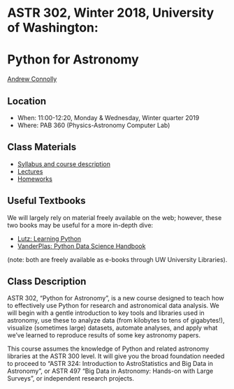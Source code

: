 # ASTR 302, Winter 2018, University of Washington: 
# Python for Astronomy

[Andrew Connolly](https://faculty.washington.edu/ajc26/)

## Location

 * When: 11:00-12:20, Monday & Wednesday, Winter quarter 2019
 * Where: PAB 360 (Physics-Astronomy Computer Lab)

## Class Materials

 * [Syllabus and course description](syllabus/syllabus.pdf)
 * [Lectures](lectures/README.md)
 * [Homeworks](homeworks/)
 
## Useful Textbooks

We will largely rely on material freely available on the web; however, these two books may be useful for a more in-depth dive:

 * [Lutz: Learning Python](http://shop.oreilly.com/product/0636920028154.do)
 * [VanderPlas: Python Data Science Handbook](https://github.com/jakevdp/PythonDataScienceHandbook)

(note: both are freely available as e-books through UW University Libraries).

## Class Description

ASTR 302, “Python for Astronomy”, is a new course designed to teach how to
effectively use Python for research and astronomical data analysis.  We
will begin with a gentle introduction to key tools and libraries used in
astronomy, use these to analyze data (from kilobytes to tens of gigabytes!),
visualize (sometimes large) datasets, automate analyses, and apply what
we’ve learned to reproduce results of some key astronomy papers.

This course assumes the knowledge of Python and related astronomy libraries
at the ASTR 300 level.  It will give you the broad foundation needed to
proceed to “ASTR 324: Introduction to AstroStatistics and Big Data in
Astronomy”, or ASTR 497 “Big Data in Astronomy: Hands-on with Large
Surveys”, or independent research projects.

